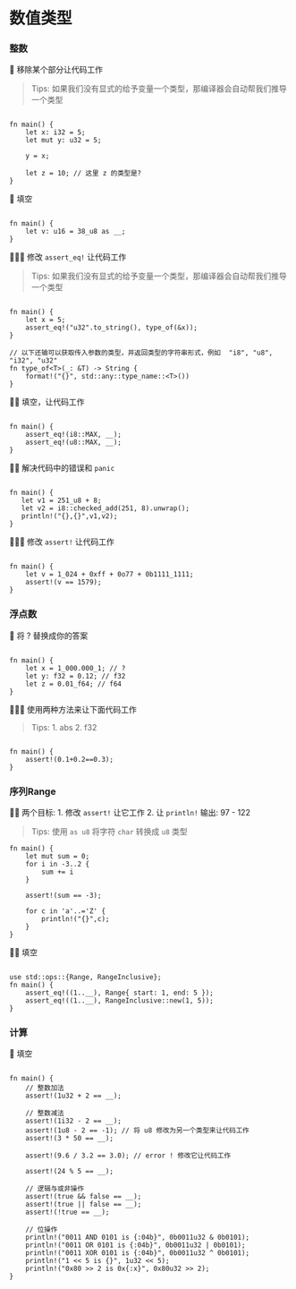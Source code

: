 # 数值类型

### 整数

🌟 移除某个部分让代码工作

> Tips: 如果我们没有显式的给予变量一个类型，那编译器会自动帮我们推导一个类型

```rust,editable

fn main() {
    let x: i32 = 5;
    let mut y: u32 = 5;

    y = x;
    
    let z = 10; // 这里 z 的类型是? 
}
```

🌟 填空
```rust,editable

fn main() {
    let v: u16 = 38_u8 as __;
}
```

🌟🌟🌟  修改 `assert_eq!` 让代码工作

> Tips: 如果我们没有显式的给予变量一个类型，那编译器会自动帮我们推导一个类型

```rust,editable

fn main() {
    let x = 5;
    assert_eq!("u32".to_string(), type_of(&x));
}

// 以下还输可以获取传入参数的类型，并返回类型的字符串形式，例如  "i8", "u8", "i32", "u32"
fn type_of<T>(_: &T) -> String {
    format!("{}", std::any::type_name::<T>())
}
```

🌟🌟 填空，让代码工作
```rust,editable

fn main() {
    assert_eq!(i8::MAX, __); 
    assert_eq!(u8::MAX, __); 
}
```

🌟🌟 解决代码中的错误和 `panic`
```rust,editable

fn main() {
   let v1 = 251_u8 + 8;
   let v2 = i8::checked_add(251, 8).unwrap();
   println!("{},{}",v1,v2);
}
```

🌟🌟🌟 修改 `assert!` 让代码工作
```rust,editable

fn main() {
    let v = 1_024 + 0xff + 0o77 + 0b1111_1111;
    assert!(v == 1579);
}
```


### 浮点数
🌟 将 ? 替换成你的答案

```rust,editable

fn main() {
    let x = 1_000.000_1; // ?
    let y: f32 = 0.12; // f32
    let z = 0.01_f64; // f64
}
```
🌟🌟🌟 使用两种方法来让下面代码工作

> Tips: 1. abs 2. f32

```rust,editable

fn main() {
    assert!(0.1+0.2==0.3);
}
```

### 序列Range
🌟🌟 两个目标: 1. 修改 `assert!` 让它工作 2. 让 `println!` 输出: 97 - 122

> Tips: 使用 `as u8` 将字符 `char` 转换成 `u8` 类型
```rust,editable
fn main() {
    let mut sum = 0;
    for i in -3..2 {
        sum += i
    }

    assert!(sum == -3);

    for c in 'a'..='Z' {
        println!("{}",c);
    }
}
```

🌟🌟 填空
```rust,editable

use std::ops::{Range, RangeInclusive};
fn main() {
    assert_eq!((1..__), Range{ start: 1, end: 5 });
    assert_eq!((1..__), RangeInclusive::new(1, 5));
}
```

### 计算

🌟 填空

```rust,editable

fn main() {
    // 整数加法
    assert!(1u32 + 2 == __);

    // 整数减法
    assert!(1i32 - 2 == __);
    assert!(1u8 - 2 == -1); // 将 u8 修改为另一个类型来让代码工作
    assert!(3 * 50 == __);

    assert!(9.6 / 3.2 == 3.0); // error ! 修改它让代码工作

    assert!(24 % 5 == __);
    
    // 逻辑与或非操作
    assert!(true && false == __);
    assert!(true || false == __);
    assert!(!true == __);

    // 位操作
    println!("0011 AND 0101 is {:04b}", 0b0011u32 & 0b0101);
    println!("0011 OR 0101 is {:04b}", 0b0011u32 | 0b0101);
    println!("0011 XOR 0101 is {:04b}", 0b0011u32 ^ 0b0101);
    println!("1 << 5 is {}", 1u32 << 5);
    println!("0x80 >> 2 is 0x{:x}", 0x80u32 >> 2);
}
```
